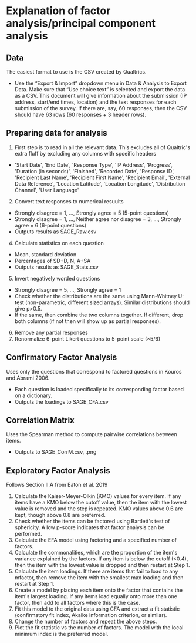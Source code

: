 # Explanation of factor analysis/principal component analysis

## Data
The easiest format to use is the CSV created by Qualtrics.
- Use the “Export & Import” dropdown menu in Data & Analysis to Export Data. Make sure that “Use choice text” is selected and export the data as a CSV.
This document will give information about the submission (IP address, start/end times, location) and the text responses for each submission of the survey. If there are, say, 60 responses, then the CSV should have 63 rows (60 responses + 3 header rows).

## Preparing data for analysis
1. First step is to read in all the relevant data. This excludes all of Qualtric's extra fluff by excluding any columns with spceific headers
- 'Start Date', 'End Date', 'Response Type', 'IP Address', 'Progress', 'Duration (in seconds)', 'Finished', 'Recorded Date', 'Response ID', 'Recipient Last Name', 'Recipient First Name', 'Recipient Email', 'External Data Reference', 'Location Latitude', 'Location Longitude', 'Distribution Channel', 'User Language'
2. Convert text responses to numerical resuults
- Strongly disagree = 1, ..., Strongly agree = 5 (5-point questions)
- Strongly disagree = 1, ..., Neither agree nor disagree = 3, ..., Strongly agree = 6 (6-point questions)
- Outputs results as SAGE_Raw.csv
4. Calculate statistics on each question
- Mean, standard deviation
- Percentages of SD+D, N, A+SA
- Outputs results as SAGE_Stats.csv
5. Invert negatively worded questions
- Strongly disagree = 5, ..., Strongly agree = 1
- Check whether the distributions are the same using Mann-Whitney U-test (non-parametric, different sized arrays). Similar distributions should give p>0.5.
- If the same, then combine the two columns together. If different, drop both columns (if not then will show up as partial responses).
6. Remove any partial responses
7. Renormalize 6-point Likert questions to 5-point scale ($\times 5/6$)

## Confirmatory Factor Analysis
Uses only the questions that correspond to factored questions in Kouros and Abrami 2006.
- Each question is loaded specifically to its corresponding factor based on a dictionary.
- Outputs the loadings to SAGE_CFA.csv

## Correlation Matrix
Uses the Spearman method to compute pairwise correlations between items.
- Outputs to SAGE_CorrM.csv, .png

## Exploratory Factor Analysis
Follows Section II.A from Eaton et al. 2019
1. Calculate the Kaiser-Meyer-Olkin (KMO) values for every item. If any items have a KMO below the cutoff value, then the item with the lowest value is removed and the step is repeated. KMO values above 0.6 are kept, though above 0.8 are preferred.
2. Check whether the items can be factored using Bartlett's test of sphericity. A low p-score indicates that factor analysis can be performed.
3. Calculate the EFA model using factoring and a specified number of factors.
4. Calculate the commonalities, which are the proportion of the item's variance explained by the factors. If any item is below the cutoff (<0.4), then the item with the lowest value is dropped and then restart at Step 1.
5. Calculate the item loadings. If there are items that fail to load to any mfactor, then remove the item with the smallest max loading and then restart at Step 1.
6. Create a model by placing each item onto the factor that contains the item's largest loading. If any items load equally onto more than one factor, then add to all factors where this is the case.
7. Fit this model to the original data using CFA and extract a fit statistic (confirmatory fit index, Akaike information criterion, or similar).
8. Change the number of factors and repeat the above steps.
9. Plot the fit statistic vs the number of factors. The model with the local minimum index is the preferred model.